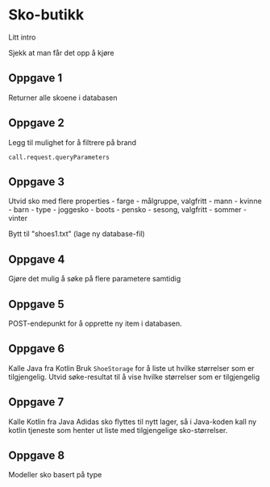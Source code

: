 <H1>Sko-butikk</H1>
Litt intro

Sjekk at man får det opp å kjøre

<H2>Oppgave 1</H2>
Returner alle skoene i databasen

<H2>Oppgave 2</H2>
Legg til mulighet for å filtrere på brand

<code>call.request.queryParameters</code>

<H2>Oppgave 3</H2>
Utvid sko med flere properties
- farge
- målgruppe, valgfritt
    - mann
    - kvinne
    - barn
- type
    - joggesko
    - boots
    - pensko
- sesong, valgfritt
    - sommer
    - vinter

Bytt til "shoes1.txt" (lage ny database-fil)

<H2>Oppgave 4</H2>
Gjøre det mulig å søke på flere parametere samtidig

<H2>Oppgave 5</H2>
POST-endepunkt for å opprette ny item i databasen.

<H2>Oppgave 6</H2>
Kalle Java fra Kotlin
Bruk <code>ShoeStorage</code> for å liste ut hvilke størrelser som er tilgjengelig.
Utvid søke-resultat til å vise hvilke størrelser som er tilgjengelig

<H2>Oppgave 7</H2>
Kalle Kotlin fra Java
Adidas sko flyttes til nytt lager, så i Java-koden kall ny kotlin tjeneste som henter ut liste med tilgjengelige sko-størrelser.

<H2>Oppgave 8</H2>
Modeller sko basert på type
